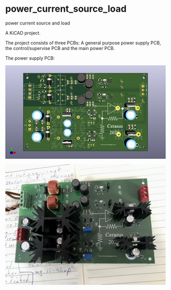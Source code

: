 # power_current_source_load

power current source and load

A KiCAD project.

The project consists of three PCBs: A general purpose power supply PCB, the control/supervise PCB and the main power PCB.

The power supply PCB:

![The power supply PCB](netzteil.png)

![The power supply PCB](IMG_5364.jpeg)
